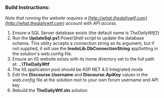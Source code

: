 ### Build Instructions:

*Note that running the website requires a [http://what.thedailywtf.com](http://what.thedailywtf.com) account with API access.*

 1. Ensure a SQL Server database exists (the default name is *TheDailyWtf2*)
 2. Run the **UpdateSql.ps1** PowerShell script to update the database schema. This utility accepts a connection string as its argument, but if not supplied, it will use the **InedoLib.DbConnectionString** appSetting in the solution's web.config file.
 3. Ensure an IIS website exists with its home directory set to the full path at: **..\TheDailyWtf**  
 4. The IIS application pool should be ASP.NET 4.0 Integrated mode
 5. Edit the **Discourse.Username** and **Discourse.ApiKey** values in the *web.config* file at the solution root to your own forum username and API key
 6. Rebuild the **TheDailyWtf.sln** solution